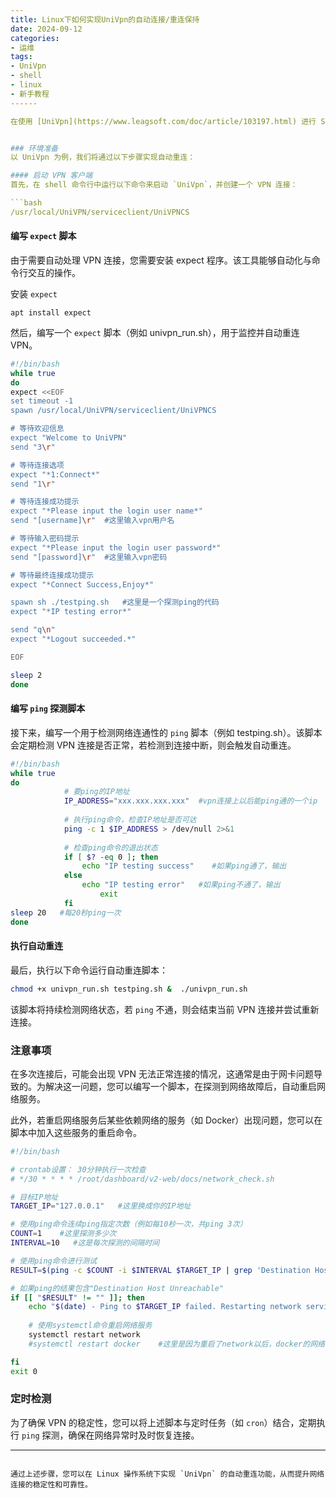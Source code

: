 ```yaml
---
title: Linux下如何实现UniVpn的自动连接/重连保持
date: 2024-09-12
categories: 
- 运维
tags:
- UniVpn
- shell
- linux
- 新手教程
------

在使用 [UniVpn](https://www.leagsoft.com/doc/article/103197.html) 进行 SSL VPN 连接时，为了确保网络连接的稳定性和可靠性，您可能需要启用自动重连功能。该功能可以在 VPN 连接意外中断时自动重新建立连接，从而减少因网络中断带来的不便。本文将介绍如何在 Linux 操作系统下，通过结合 `expect` 脚本和 `ping` 探测来实现自动重连功能。


### 环境准备
以 UniVpn 为例，我们将通过以下步骤实现自动重连：

#### 启动 VPN 客户端
首先，在 shell 命令行中运行以下命令来启动 `UniVpn`，并创建一个 VPN 连接：

```bash
/usr/local/UniVPN/serviceclient/UniVPNCS
```

#### 编写 `expect` 脚本
由于需要自动处理 VPN 连接，您需要安装 expect 程序。该工具能够自动化与命令行交互的操作。

安装 `expect` 
```
apt install expect
```

然后，编写一个 `expect` 脚本（例如 univpn_run.sh），用于监控并自动重连 VPN。

```bash
#!/bin/bash
while true 
do
expect <<EOF
set timeout -1
spawn /usr/local/UniVPN/serviceclient/UniVPNCS

# 等待欢迎信息
expect "Welcome to UniVPN"
send "3\r"

# 等待连接选项
expect "*1:Connect*"
send "1\r"

# 等待连接成功提示
expect "*Please input the login user name*"
send "[username]\r"  #这里输入vpn用户名

# 等待输入密码提示
expect "*Please input the login user password*"
send "[password]\r"  #这里输入vpn密码

# 等待最终连接成功提示
expect "*Connect Success,Enjoy*"

spawn sh ./testping.sh   #这里是一个探测ping的代码
expect "*IP testing error*"

send "q\n"
expect "*Logout succeeded.*"

EOF

sleep 2
done

```

#### 编写 `ping` 探测脚本
接下来，编写一个用于检测网络连通性的 `ping` 脚本（例如 testping.sh）。该脚本会定期检测 VPN 连接是否正常，若检测到连接中断，则会触发自动重连。

```bash
#!/bin/bash
while true
do
            # 要ping的IP地址  
            IP_ADDRESS="xxx.xxx.xxx.xxx"  #vpn连接上以后能ping通的一个ip
            
            # 执行ping命令，检查IP地址是否可达  
            ping -c 1 $IP_ADDRESS > /dev/null 2>&1  
            
            # 检查ping命令的退出状态  
            if [ $? -eq 0 ]; then  
                echo "IP testing success"    #如果ping通了，输出
            else  
                echo "IP testing error"   #如果ping不通了，输出
                    exit
            fi
sleep 20   #每20秒ping一次
done

```

#### 执行自动重连
最后，执行以下命令运行自动重连脚本：

```bash
chmod +x univpn_run.sh testping.sh &  ./univpn_run.sh

```

该脚本将持续检测网络状态，若 `ping` 不通，则会结束当前 VPN 连接并尝试重新连接。

### 注意事项
在多次连接后，可能会出现 VPN 无法正常连接的情况，这通常是由于网卡问题导致的。为解决这一问题，您可以编写一个脚本，在探测到网络故障后，自动重启网络服务。

此外，若重启网络服务后某些依赖网络的服务（如 Docker）出现问题，您可以在脚本中加入这些服务的重启命令。

```bash
#!/bin/bash

# crontab设置： 30分钟执行一次检查
# */30 * * * * /root/dashboard/v2-web/docs/network_check.sh

# 目标IP地址
TARGET_IP="127.0.0.1"   #这里换成你的IP地址

# 使用ping命令连续ping指定次数（例如每10秒一次，共ping 3次）
COUNT=1    #这里探测多少次
INTERVAL=10   #这是每次探测的间隔时间

# 使用ping命令进行测试
RESULT=$(ping -c $COUNT -i $INTERVAL $TARGET_IP | grep 'Destination Host Unreachable')    

# 如果ping的结果包含"Destination Host Unreachable"
if [[ "$RESULT" != "" ]]; then
    echo "$(date) - Ping to $TARGET_IP failed. Restarting network service..."
 
    # 使用systemctl命令重启网络服务
    systemctl restart network
    #systemctl restart docker    #这里是因为重启了network以后，docker的网络会出现问题，所以就重启一下docker。如果你有其他服务也可以这样重启一下。

fi
exit 0

```




### 定时检测

为了确保 VPN 的稳定性，您可以将上述脚本与定时任务（如 `cron`）结合，定期执行 `ping` 探测，确保在网络异常时及时恢复连接。


---
```

通过上述步骤，您可以在 Linux 操作系统下实现 `UniVpn` 的自动重连功能，从而提升网络连接的稳定性和可靠性。